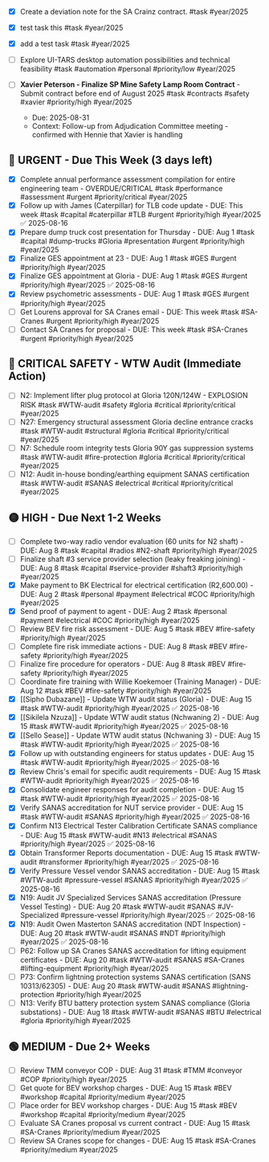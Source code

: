 - [x] Create a deviation note for the SA Crainz contract. #task #year/2025
- [x] test task this #task #year/2025
- [x] add a test task #task #year/2025

- [ ] Explore UI-TARS desktop automation possibilities and technical feasibility #task #automation #personal #priority/low #year/2025

- [ ] **Xavier Peterson - Finalize SP Mine Safety Lamp Room Contract** - Submit contract before end of August 2025 #task #contracts #safety #xavier #priority/high #year/2025
  - Due: 2025-08-31
  - Context: Follow-up from Adjudication Committee meeting - confirmed with Hennie that Xavier is handling

## 🔴 URGENT - Due This Week (3 days left)
- [x] Complete annual performance assessment compilation for entire engineering team - OVERDUE/CRITICAL #task #performance #assessment #urgent #priority/critical #year/2025
- [x] Follow up with James (Caterpillar) for TLB code update - DUE: This week #task #capital #caterpillar #TLB #urgent #priority/high #year/2025 ✅ 2025-08-16
- [x] Prepare dump truck cost presentation for Thursday - DUE: Aug 1 #task #capital #dump-trucks #Gloria #presentation #urgent #priority/high #year/2025
- [x] Finalize GES appointment at 23 - DUE: Aug 1 #task #GES #urgent #priority/high #year/2025
- [x] Finalize GES appointment at Gloria - DUE: Aug 1 #task #GES #urgent #priority/high #year/2025 ✅ 2025-08-16
- [x] Review psychometric assessments - DUE: Aug 1 #task #GES #urgent #priority/high #year/2025
- [ ] Get Lourens approval for SA Cranes email - DUE: This week #task #SA-Cranes #urgent #priority/high #year/2025
- [ ] Contact SA Cranes for proposal - DUE: This week #task #SA-Cranes #urgent #priority/high #year/2025

## 🚨 CRITICAL SAFETY - WTW Audit (Immediate Action)
- [ ] N2: Implement lifter plug protocol at Gloria 120N/124W - EXPLOSION RISK #task #WTW-audit #safety #gloria #critical #priority/critical #year/2025
- [ ] N27: Emergency structural assessment Gloria decline entrance cracks #task #WTW-audit #structural #gloria #critical #priority/critical #year/2025
- [ ] N7: Schedule room integrity tests Gloria 90Y gas suppression systems #task #WTW-audit #fire-protection #gloria #critical #priority/critical #year/2025
- [ ] N12: Audit in-house bonding/earthing equipment SANAS certification #task #WTW-audit #SANAS #electrical #critical #priority/critical #year/2025

## 🟡 HIGH - Due Next 1-2 Weeks  
- [ ] Complete two-way radio vendor evaluation (60 units for N2 shaft) - DUE: Aug 8 #task #capital #radios #N2-shaft #priority/high #year/2025
- [ ] Finalize shaft #3 service provider selection (leaky freaking joining) - DUE: Aug 8 #task #capital #service-provider #shaft3 #priority/high #year/2025
- [x] Make payment to BK Electrical for electrical certification (R2,600.00) - DUE: Aug 2 #task #personal #payment #electrical #COC #priority/high #year/2025
- [x] Send proof of payment to agent - DUE: Aug 2 #task #personal #payment #electrical #COC #priority/high #year/2025
- [ ] Review BEV fire risk assessment - DUE: Aug 5 #task #BEV #fire-safety #priority/high #year/2025
- [ ] Complete fire risk immediate actions - DUE: Aug 8 #task #BEV #fire-safety #priority/high #year/2025
- [ ] Finalize fire procedure for operators - DUE: Aug 8 #task #BEV #fire-safety #priority/high #year/2025
- [ ] Coordinate fire training with Willie Koekemoer (Training Manager) - DUE: Aug 12 #task #BEV #fire-safety #priority/high #year/2025
- [x] [[Sipho Dubazane]] - Update WTW audit status (Gloria) - DUE: Aug 15 #task #WTW-audit #priority/high #year/2025 ✅ 2025-08-16
- [x] [[Sikilela Nzuza]] - Update WTW audit status (Nchwaning 2) - DUE: Aug 15 #task #WTW-audit #priority/high #year/2025 ✅ 2025-08-16
- [x] [[Sello Sease]] - Update WTW audit status (Nchwaning 3) - DUE: Aug 15 #task #WTW-audit #priority/high #year/2025 ✅ 2025-08-16
- [x] Follow up with outstanding engineers for status updates - DUE: Aug 15 #task #WTW-audit #priority/high #year/2025 ✅ 2025-08-16
- [x] Review Chris's email for specific audit requirements - DUE: Aug 15 #task #WTW-audit #priority/high #year/2025 ✅ 2025-08-16
- [x] Consolidate engineer responses for audit completion - DUE: Aug 15 #task #WTW-audit #priority/high #year/2025 ✅ 2025-08-16
- [x] Verify SANAS accreditation for NUT service provider - DUE: Aug 15 #task #WTW-audit #SANAS #priority/high #year/2025 ✅ 2025-08-16
- [x] Confirm N13 Electrical Tester Calibration Certificate SANAS compliance - DUE: Aug 15 #task #WTW-audit #N13 #electrical #SANAS #priority/high #year/2025 ✅ 2025-08-16
- [x] Obtain Transformer Reports documentation - DUE: Aug 15 #task #WTW-audit #transformer #priority/high #year/2025 ✅ 2025-08-16
- [x] Verify Pressure Vessel vendor SANAS accreditation - DUE: Aug 15 #task #WTW-audit #pressure-vessel #SANAS #priority/high #year/2025 ✅ 2025-08-16
- [x] N19: Audit JV Specialized Services SANAS accreditation (Pressure Vessel Testing) - DUE: Aug 20 #task #WTW-audit #SANAS #JV-Specialized #pressure-vessel #priority/high #year/2025 ✅ 2025-08-16
- [x] N19: Audit Owen Masterton SANAS accreditation (NDT Inspection) - DUE: Aug 20 #task #WTW-audit #SANAS #NDT #priority/high #year/2025 ✅ 2025-08-16
- [ ] P62: Follow up SA Cranes SANAS accreditation for lifting equipment certificates - DUE: Aug 20 #task #WTW-audit #SANAS #SA-Cranes #lifting-equipment #priority/high #year/2025
- [ ] P73: Confirm lightning protection systems SANAS certification (SANS 10313/62305) - DUE: Aug 20 #task #WTW-audit #SANAS #lightning-protection #priority/high #year/2025
- [ ] N13: Verify BTU battery protection system SANAS compliance (Gloria substations) - DUE: Aug 18 #task #WTW-audit #SANAS #BTU #electrical #gloria #priority/high #year/2025

## 🟢 MEDIUM - Due 2+ Weeks
- [ ] Review TMM conveyor COP - DUE: Aug 31 #task #TMM #conveyor #COP #priority/high #year/2025
- [ ] Get quote for BEV workshop charges - DUE: Aug 15 #task #BEV #workshop #capital #priority/medium #year/2025
- [ ] Place order for BEV workshop charges - DUE: Aug 15 #task #BEV #workshop #capital #priority/medium #year/2025
- [ ] Evaluate SA Cranes proposal vs current contract - DUE: Aug 15 #task #SA-Cranes #priority/medium #year/2025
- [ ] Review SA Cranes scope for changes - DUE: Aug 15 #task #SA-Cranes #priority/medium #year/2025